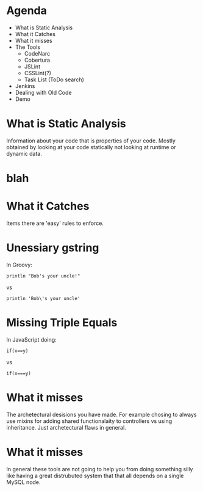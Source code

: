 # Agenda

* What is Static Analysis
* What it Catches
* What it misses
* The Tools
  * CodeNarc
  * Cobertura
  * JSLint
  * CSSLint(?)
  * Task List (ToDo search)
* Jenkins
* Dealing with Old Code
* Demo



# What is Static Analysis

Information about your code that is properties of your code. Mostly obtained by looking at your code statically not looking at runtime or dynamic data.


# blah



# What it Catches

Items there are 'easy' rules to enforce.


# Unessiary gstring

In Groovy:

`println "Bob's your uncle!"`

vs

`println 'Bob\'s your uncle'`


# Missing Triple Equals

In JavaScript doing: 

`if(x==y)`

vs

`if(x===y)`
    



# What it misses

The archetectural desisions you have made. For example chosing to always use mixins for adding shared functionalaity to controllers vs using inheritance. Just archetectural flaws in general. 


# What it misses

In general these tools are not going to help you from doing something silly like having a great distrubuted system that that all depends on a single MySQL node.